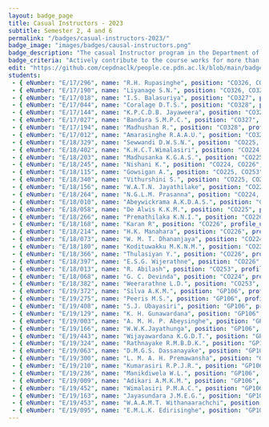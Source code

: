 ```yaml
---
layout: badge_page
title: Casual Instructors - 2023
subtitle: Semester 2, 4 and 6
permalink: "/badges/casual-instructors-2023/"
badge_image: "images/badges/causal-instructors.png"
badge_description: "The casual Instructor program in the Department of Computer Engineering provides undergraduate students with the opportunity to be an instructor/teaching assistant in the courses offered for their junior batches."
badge_criteria: "Actively contribute to the course works for more than 6 working hours"
edit: "https://github.com/cepdnaclk/people.ce.pdn.ac.lk/blob/main/badges/casual-instructors-2023"
students: 
 - { eNumber: "E/17/296", name: "R.H. Rupasinghe", position: "CO326, CO327", profile_url: "/students/e17/296/", profile_image: "https://people.ce.pdn.ac.lk/images/students/e17/e17296.jpg", link: "#" }
 - { eNumber: "E/17/190", name: "Liyanage S.N.", position: "CO326, CO327", profile_url: "/students/e17/190/", profile_image: "https://people.ce.pdn.ac.lk/images/students/e17/e17190.jpg", link: "#" }
 - { eNumber: "E/17/018", name: "I.S. Balasuriya", position: "CO327", profile_url: "/students/e17/018/", profile_image: "https://people.ce.pdn.ac.lk/images/students/e17/e17018.jpg", link: "#" }
 - { eNumber: "E/17/044", name: "Coralage D.T.S.", position: "CO328", profile_url: "/students/e17/044/", profile_image: "https://people.ce.pdn.ac.lk/images/students/e17/e17044.jpg", link: "#" }
 - { eNumber: "E/17/144", name: "K.P.C.D.B. Jayaweera", position: "CO326", profile_url: "/students/e17/144/", profile_image: "https://people.ce.pdn.ac.lk/images/students/e17/e17144.jpg", link: "#" }
 - { eNumber: "E/17/027", name: "Bandara S.M.P.C.", position: "CO327", profile_url: "/students/e17/027/", profile_image: "https://people.ce.pdn.ac.lk/images/students/e17/e17027.jpg", link: "#" }
 - { eNumber: "E/17/194", name: "Madhushan R.", position: "CO328", profile_url: "/students/e17/194/", profile_image: "https://people.ce.pdn.ac.lk/images/students/e17/e17194.jpg", link: "#" }
 - { eNumber: "E/17/012", name: "Amarasinghe R.A.A.U.", position: "CO328", profile_url: "/students/e17/012/", profile_image: "https://people.ce.pdn.ac.lk/images/students/e17/e17012.jpg", link: "#" }
 - { eNumber: "E/18/329", name: "Sewwandi D.W.S.N.", position: "CO225, CO226", profile_url: "/students/e18/329/", profile_image: "https://people.ce.pdn.ac.lk/images/students/e18/e18329.jpg", link: "#" }
 - { eNumber: "E/18/402", name: "K.H.C.T.Wimalasiri", position: "CO224, CO253", profile_url: "/students/e18/402/", profile_image: "https://people.ce.pdn.ac.lk/images/students/e18/e18402.jpg", link: "#" }
 - { eNumber: "E/18/203", name: "Madhusanka K.G.A.S.", position: "CO225, CO253", profile_url: "/students/e18/203/", profile_image: "https://people.ce.pdn.ac.lk/images/students/e18/e18203.jpg", link: "#" }
 - { eNumber: "E/18/245", name: "Nishani K.", position: "CO224, CO226", profile_url: "/students/e18/245/", profile_image: "https://people.ce.pdn.ac.lk/images/students/e18/e18245.jpg", link: "#" }
 - { eNumber: "E/18/115", name: "Gowsigan A.", position: "CO225, CO253", profile_url: "/students/e18/115/", profile_image: "https://people.ce.pdn.ac.lk/images/students/e18/e18115.jpg", link: "#" }
 - { eNumber: "E/18/340", name: "Vithurshini S.", position: "CO225, CO253", profile_url: "/students/e18/340/", profile_image: "https://people.ce.pdn.ac.lk/images/students/e18/e18340.jpg", link: "#" }
 - { eNumber: "E/18/156", name: "W.A.T.N. Jayathilake", position: "CO224, CO226", profile_url: "/students/e18/156/", profile_image: "https://people.ce.pdn.ac.lk/images/students/e18/e18156.jpg", link: "#" }
 - { eNumber: "E/18/264", name: "N.G.L.M. Prasanna", position: "CO224, CO225", profile_url: "/students/e18/264/", profile_image: "https://people.ce.pdn.ac.lk/images/students/e18/e18264.jpg", link: "#" }
 - { eNumber: "E/18/010", name: "Abeywickrama A.K.D.A.S.", position: "CO225", profile_url: "/students/e18/010/", profile_image: "https://people.ce.pdn.ac.lk/images/students/e18/e18010.jpg", link: "#" }
 - { eNumber: "E/18/058", name: "De Alwis K.K.M.", position: "CO225", profile_url: "/students/e18/058/", profile_image: "https://people.ce.pdn.ac.lk/images/students/e18/e18058.jpg", link: "#" }
 - { eNumber: "E/18/266", name: "Premathilaka K.N.I.", position: "CO226", profile_url: "/students/e18/266/", profile_image: "https://people.ce.pdn.ac.lk/images/students/e18/e18266.jpg", link: "#" }
 - { eNumber: "E/18/168", name: "Karan R", position: "CO226", profile_url: "/students/e18/168/", profile_image: "https://people.ce.pdn.ac.lk/images/students/e18/e18168.jpg", link: "#" }
 - { eNumber: "E/18/214", name: "H.K. Manahara", position: "CO226", profile_url: "/students/e18/214/", profile_image: "https://people.ce.pdn.ac.lk/images/students/e18/e18214.jpg", link: "#" }
 - { eNumber: "E/18/073", name: "W. M. T. Dhananjaya", position: "CO224", profile_url: "/students/e18/073/", profile_image: "https://people.ce.pdn.ac.lk/images/students/e18/e18073.jpg", link: "#" }
 - { eNumber: "E/18/180", name: "Kodituwakku M.K.N.M.", position: "CO225", profile_url: "/students/e18/180/", profile_image: "https://people.ce.pdn.ac.lk/images/students/e18/e18180.jpg", link: "#" }
 - { eNumber: "E/18/366", name: "Thulasiyan Y.", position: "CO226", profile_url: "/students/e18/366/", profile_image: "https://people.ce.pdn.ac.lk/images/students/e18/e18366.jpg", link: "#" }
 - { eNumber: "E/18/397", name: "E.S.G. Wijerathne", position: "CO226", profile_url: "/students/e18/397/", profile_image: "https://people.ce.pdn.ac.lk/images/students/e18/e18397.jpg", link: "#" }
 - { eNumber: "E/18/013", name: "R. Abilash", position: "CO253", profile_url: "/students/e18/013/", profile_image: "https://people.ce.pdn.ac.lk/images/students/e18/e18013.jpg", link: "#" }
 - { eNumber: "E/18/068", name: "G. C. Devinda", position: "CO224", profile_url: "/students/e18/068/", profile_image: "https://people.ce.pdn.ac.lk/images/students/e18/e18068.jpg", link: "#" }
 - { eNumber: "E/18/382", name: "Weerarathne L.D.", position: "CO253", profile_url: "/students/e18/382/", profile_image: "https://people.ce.pdn.ac.lk/images/students/e18/e18382.jpg", link: "#" }
 - { eNumber: "E/19/372", name: "Silva A.K.M.", position: "GP106", profile_url: "/students/e19/372/", profile_image: "https://people.ce.pdn.ac.lk/images/students/e19/e19372.jpg", link: "#" }
 - { eNumber: "E/19/275", name: "Peeris M.S.", position: "GP106", profile_url: "/students/e19/275/", profile_image: "https://people.ce.pdn.ac.lk/images/students/e19/e19275.jpg", link: "#" }
 - { eNumber: "E/19/408", name: "S.J. Ubayasiri", position: "GP106", profile_url: "/students/e19/408/", profile_image: "https://people.ce.pdn.ac.lk/images/students/e19/e19408.jpg", link: "#" }
 - { eNumber: "E/19/129", name: "K. H. Gunawardana", position: "GP106", profile_url: "/students/e19/129/", profile_image: "https://people.ce.pdn.ac.lk/images/students/e19/e19129.jpg", link: "#" }
 - { eNumber: "E/19/003", name: "A. M. H. P. Abeysinghe", position: "GP106", profile_url: "/students/e19/003/", profile_image: "https://people.ce.pdn.ac.lk/images/students/e19/e19003.jpg", link: "#" }
 - { eNumber: "E/19/166", name: "W.W.K.Jayathunga", position: "GP106", profile_url: "/students/e19/166/", profile_image: "https://people.ce.pdn.ac.lk/images/students/e19/e19166.jpg", link: "#" }
 - { eNumber: "E/19/443", name: "Wijayawardana K.G.D.T.", position: "GP106", profile_url: "/students/e19/443/", profile_image: "https://people.ce.pdn.ac.lk/images/students/e19/e19443.jpg", link: "#" }
 - { eNumber: "E/19/324", name: "Rathnayake R.M.B.D.K.", position: "GP106", profile_url: "/students/e19/324/", profile_image: "https://people.ce.pdn.ac.lk/images/students/e19/e19324.jpg", link: "#" }
 - { eNumber: "E/19/063", name: "D.M.G.S. Dassanayake", position: "GP106", profile_url: "/students/e19/063/", profile_image: "https://people.ce.pdn.ac.lk/images/students/e19/e19063.jpg", link: "#" }
 - { eNumber: "E/19/300", name: "L. M. A. H. Premawansha", position: "GP106", profile_url: "/students/e19/300/", profile_image: "https://people.ce.pdn.ac.lk/images/students/e19/e19300.jpg", link: "#" }
 - { eNumber: "E/19/210", name: "Kumarasiri R.P.J.R.", position: "GP106", profile_url: "/students/e19/210/", profile_image: "https://people.ce.pdn.ac.lk/images/students/e19/e19210.jpg", link: "#" }
 - { eNumber: "E/19/236", name: "Manikdiwela W.L.", position: "GP106", profile_url: "/students/e19/236/", profile_image: "https://people.ce.pdn.ac.lk/images/students/e19/e19236.jpg", link: "#" }
 - { eNumber: "E/19/009", name: "Adikari A.M.K.M.", position: "GP106", profile_url: "/students/e19/009/", profile_image: "https://people.ce.pdn.ac.lk/images/students/e19/e19009.jpg", link: "#" }
 - { eNumber: "E/19/452", name: "Wimalasiri P.M.A.C.", position: "GP106", profile_url: "/students/e19/452/", profile_image: "https://people.ce.pdn.ac.lk/images/students/e19/e19452.jpg", link: "#" }
 - { eNumber: "E/19/163", name: "Jayasundara J.M.E.G.", position: "GP106", profile_url: "/students/e19/163/", profile_image: "https://people.ce.pdn.ac.lk/images/students/e19/e19163.jpg", link: "#" }
 - { eNumber: "E/19/453", name: "W.A.A.M.T. Withanaarachchi", position: "GP106", profile_url: "/students/e19/453/", profile_image: "https://people.ce.pdn.ac.lk/images/students/e19/e19453.jpg", link: "#" }
 - { eNumber: "E/19/095", name: "E.M.L.K. Edirisinghe", position: "GP106", profile_url: "/students/e19/095/", profile_image: "https://people.ce.pdn.ac.lk/images/students/e19/e19095.jpg", link: "#" }
---
```

